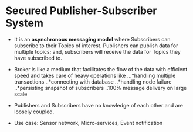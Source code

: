 
# **Secured Publisher-Subscriber System**

* It is an **asynchronous messaging model** where Subscribers can subscribe to
their Topics of interest. Publishers can publish data for multiple topics; and,
subscribers will receive the data for Topics they have subscribed to.
* Broker is like a medium that facilitates the flow of the data with efficient
speed and takes care of heavy operations like 
...*handling multiple transactions
..*connecting with database
..*handling node failure
..*persisting snapshot of subscribers
..100% message delivery on large scale

* Publishers and Subscribers have no knowledge of each other and are loosely
coupled.
* Use case: Sensor network, Micro-services, Event notification



